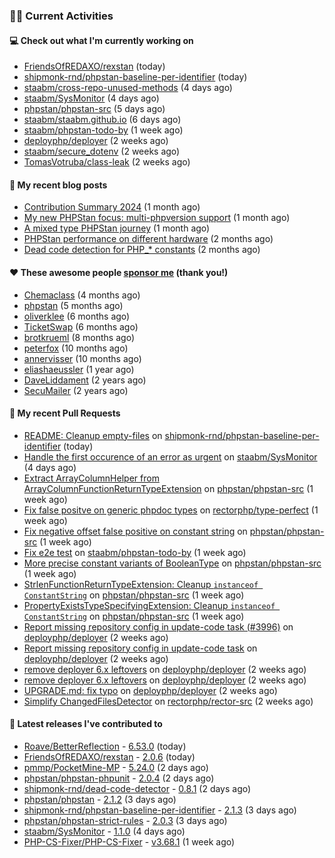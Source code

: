 ### 👨‍💻 Current Activities


#### 💻 Check out what I'm currently working on

- [FriendsOfREDAXO/rexstan](https://github.com/FriendsOfREDAXO/rexstan) (today)
- [shipmonk-rnd/phpstan-baseline-per-identifier](https://github.com/shipmonk-rnd/phpstan-baseline-per-identifier) (today)
- [staabm/cross-repo-unused-methods](https://github.com/staabm/cross-repo-unused-methods) (4 days ago)
- [staabm/SysMonitor](https://github.com/staabm/SysMonitor) (4 days ago)
- [phpstan/phpstan-src](https://github.com/phpstan/phpstan-src) (5 days ago)
- [staabm/staabm.github.io](https://github.com/staabm/staabm.github.io) (6 days ago)
- [staabm/phpstan-todo-by](https://github.com/staabm/phpstan-todo-by) (1 week ago)
- [deployphp/deployer](https://github.com/deployphp/deployer) (2 weeks ago)
- [staabm/secure_dotenv](https://github.com/staabm/secure_dotenv) (2 weeks ago)
- [TomasVotruba/class-leak](https://github.com/TomasVotruba/class-leak) (2 weeks ago)


#### 📜 My recent blog posts

- [Contribution Summary 2024](https://staabm.github.io/2024/12/11/contribution-summary-2024.html) (1 month ago)
- [My new PHPStan focus: multi-phpversion support](https://staabm.github.io/2024/11/28/phpstan-php-version-in-scope.html) (1 month ago)
- [A mixed type PHPStan journey](https://staabm.github.io/2024/11/26/phpstan-mixed-types.html) (1 month ago)
- [PHPStan performance on different hardware](https://staabm.github.io/2024/11/17/phpstan-performance-on-different-hardware.html) (2 months ago)
- [Dead code detection for PHP_* constants](https://staabm.github.io/2024/11/14/phpstan-php-version-narrowing.html) (2 months ago)


#### ❤️ These awesome people [sponsor me](https://github.com/sponsors/staabm) (thank you!)

- [Chemaclass](https://github.com/Chemaclass) (4 months ago)
- [phpstan](https://github.com/phpstan) (5 months ago)
- [oliverklee](https://github.com/oliverklee) (6 months ago)
- [TicketSwap](https://github.com/TicketSwap) (6 months ago)
- [brotkrueml](https://github.com/brotkrueml) (8 months ago)
- [peterfox](https://github.com/peterfox) (10 months ago)
- [annervisser](https://github.com/annervisser) (10 months ago)
- [eliashaeussler](https://github.com/eliashaeussler) (1 year ago)
- [DaveLiddament](https://github.com/DaveLiddament) (2 years ago)
- [SecuMailer](https://github.com/SecuMailer) (2 years ago)


#### 🔨 My recent Pull Requests

- [README: Cleanup empty-files](https://github.com/shipmonk-rnd/phpstan-baseline-per-identifier/pull/34) on [shipmonk-rnd/phpstan-baseline-per-identifier](https://github.com/shipmonk-rnd/phpstan-baseline-per-identifier) (today)
- [Handle the first occurence of an error as urgent](https://github.com/staabm/SysMonitor/pull/28) on [staabm/SysMonitor](https://github.com/staabm/SysMonitor) (4 days ago)
- [Extract ArrayColumnHelper from ArrayColumnFunctionReturnTypeExtension](https://github.com/phpstan/phpstan-src/pull/3785) on [phpstan/phpstan-src](https://github.com/phpstan/phpstan-src) (1 week ago)
- [Fix false positve on generic phpdoc types](https://github.com/rectorphp/type-perfect/pull/61) on [rectorphp/type-perfect](https://github.com/rectorphp/type-perfect) (1 week ago)
- [Fix negative offset false positive on constant string](https://github.com/phpstan/phpstan-src/pull/3784) on [phpstan/phpstan-src](https://github.com/phpstan/phpstan-src) (1 week ago)
- [Fix e2e test](https://github.com/staabm/phpstan-todo-by/pull/133) on [staabm/phpstan-todo-by](https://github.com/staabm/phpstan-todo-by) (1 week ago)
- [More precise constant variants of BooleanType](https://github.com/phpstan/phpstan-src/pull/3781) on [phpstan/phpstan-src](https://github.com/phpstan/phpstan-src) (1 week ago)
- [StrlenFunctionReturnTypeExtension: Cleanup `instanceof ConstantString`](https://github.com/phpstan/phpstan-src/pull/3780) on [phpstan/phpstan-src](https://github.com/phpstan/phpstan-src) (1 week ago)
- [PropertyExistsTypeSpecifyingExtension: Cleanup `instanceof ConstantString`](https://github.com/phpstan/phpstan-src/pull/3779) on [phpstan/phpstan-src](https://github.com/phpstan/phpstan-src) (1 week ago)
- [Report missing repository config in update-code task (#3996)](https://github.com/deployphp/deployer/pull/3997) on [deployphp/deployer](https://github.com/deployphp/deployer) (2 weeks ago)
- [Report missing repository config in update-code task](https://github.com/deployphp/deployer/pull/3996) on [deployphp/deployer](https://github.com/deployphp/deployer) (2 weeks ago)
- [remove deployer 6.x leftovers](https://github.com/deployphp/deployer/pull/3995) on [deployphp/deployer](https://github.com/deployphp/deployer) (2 weeks ago)
- [remove deployer 6.x leftovers](https://github.com/deployphp/deployer/pull/3994) on [deployphp/deployer](https://github.com/deployphp/deployer) (2 weeks ago)
- [UPGRADE.md: fix typo](https://github.com/deployphp/deployer/pull/3992) on [deployphp/deployer](https://github.com/deployphp/deployer) (2 weeks ago)
- [Simplify ChangedFilesDetector](https://github.com/rectorphp/rector-src/pull/6662) on [rectorphp/rector-src](https://github.com/rectorphp/rector-src) (2 weeks ago)


#### 🔭 Latest releases I've contributed to

- [Roave/BetterReflection](https://github.com/Roave/BetterReflection) - [6.53.0](https://github.com/Roave/BetterReflection/releases/tag/6.53.0) (today)
- [FriendsOfREDAXO/rexstan](https://github.com/FriendsOfREDAXO/rexstan) - [2.0.6](https://github.com/FriendsOfREDAXO/rexstan/releases/tag/2.0.6) (today)
- [pmmp/PocketMine-MP](https://github.com/pmmp/PocketMine-MP) - [5.24.0](https://github.com/pmmp/PocketMine-MP/releases/tag/5.24.0) (2 days ago)
- [phpstan/phpstan-phpunit](https://github.com/phpstan/phpstan-phpunit) - [2.0.4](https://github.com/phpstan/phpstan-phpunit/releases/tag/2.0.4) (2 days ago)
- [shipmonk-rnd/dead-code-detector](https://github.com/shipmonk-rnd/dead-code-detector) - [0.8.1](https://github.com/shipmonk-rnd/dead-code-detector/releases/tag/0.8.1) (2 days ago)
- [phpstan/phpstan](https://github.com/phpstan/phpstan) - [2.1.2](https://github.com/phpstan/phpstan/releases/tag/2.1.2) (3 days ago)
- [shipmonk-rnd/phpstan-baseline-per-identifier](https://github.com/shipmonk-rnd/phpstan-baseline-per-identifier) - [2.1.3](https://github.com/shipmonk-rnd/phpstan-baseline-per-identifier/releases/tag/2.1.3) (3 days ago)
- [phpstan/phpstan-strict-rules](https://github.com/phpstan/phpstan-strict-rules) - [2.0.3](https://github.com/phpstan/phpstan-strict-rules/releases/tag/2.0.3) (3 days ago)
- [staabm/SysMonitor](https://github.com/staabm/SysMonitor) - [1.1.0](https://github.com/staabm/SysMonitor/releases/tag/1.1.0) (4 days ago)
- [PHP-CS-Fixer/PHP-CS-Fixer](https://github.com/PHP-CS-Fixer/PHP-CS-Fixer) - [v3.68.1](https://github.com/PHP-CS-Fixer/PHP-CS-Fixer/releases/tag/v3.68.1) (1 week ago)
